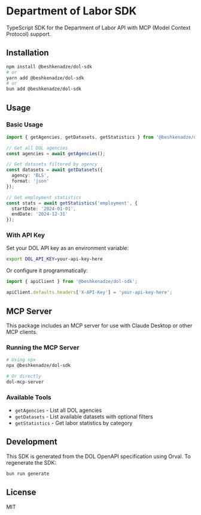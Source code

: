 # Department of Labor SDK

TypeScript SDK for the Department of Labor API with MCP (Model Context Protocol) support.

## Installation

```bash
npm install @beshkenadze/dol-sdk
# or
yarn add @beshkenadze/dol-sdk
# or
bun add @beshkenadze/dol-sdk
```

## Usage

### Basic Usage

```typescript
import { getAgencies, getDatasets, getStatistics } from '@beshkenadze/dol-sdk';

// Get all DOL agencies
const agencies = await getAgencies();

// Get datasets filtered by agency
const datasets = await getDatasets({
  agency: 'BLS',
  format: 'json'
});

// Get employment statistics
const stats = await getStatistics('employment', {
  startDate: '2024-01-01',
  endDate: '2024-12-31'
});
```

### With API Key

Set your DOL API key as an environment variable:

```bash
export DOL_API_KEY=your-api-key-here
```

Or configure it programmatically:

```typescript
import { apiClient } from '@beshkenadze/dol-sdk';

apiClient.defaults.headers['X-API-Key'] = 'your-api-key-here';
```

## MCP Server

This package includes an MCP server for use with Claude Desktop or other MCP clients.

### Running the MCP Server

```bash
# Using npx
npx @beshkenadze/dol-sdk

# Or directly
dol-mcp-server
```

### Available Tools

- `getAgencies` - List all DOL agencies
- `getDatasets` - List available datasets with optional filters
- `getStatistics` - Get labor statistics by category

## Development

This SDK is generated from the DOL OpenAPI specification using Orval. To regenerate the SDK:

```bash
bun run generate
```

## License

MIT
